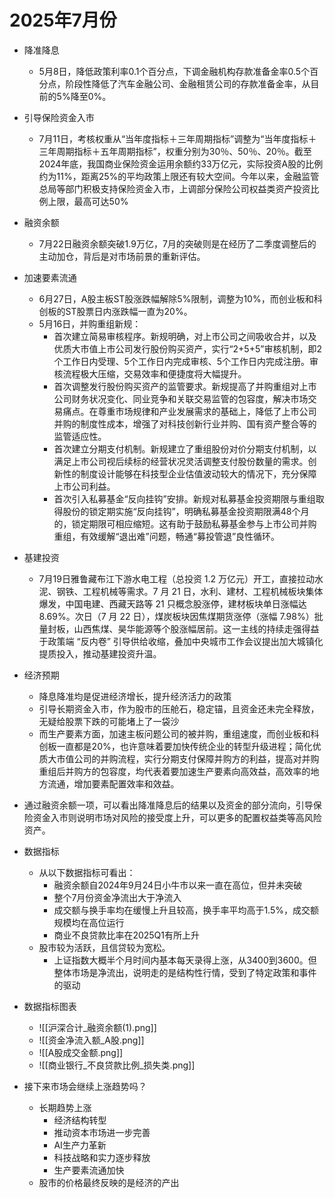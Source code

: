 # 2025年7月份

- 降准降息
	- 5月8日，降低政策利率0.1个百分点，下调金融机构存款准备金率0.5个百分点，阶段性降低了汽车金融公司、金融租赁公司的存款准备金率，从目前的5%降至0%。
- 引导保险资金入市
	- 7月11日，考核权重从“当年度指标＋三年周期指标”调整为“当年度指标＋三年周期指标＋五年周期指标”，权重分别为30％、50％、20％。截至2024年底，我国商业保险资金运用余额约33万亿元，实际投资A股的比例约为11%，距离25%的平均政策上限还有较大空间。今年以来，金融监管总局等部门积极支持保险资金入市，上调部分保险公司权益类资产投资比例上限，最高可达50%
- 融资余额
	- 7月22日融资余额突破1.9万亿，7月的突破则是在经历了二季度调整后的主动加仓，背后是对市场前景的重新评估。
- 加速要素流通
	- 6月27日，A股主板ST股涨跌幅解除5%限制，调整为10%，而创业板和科创板的ST股票日内涨跌幅一直为20%。
	- 5月16日，并购重组新规：
		- 首次建立简易审核程序。新规明确，对上市公司之间吸收合并，以及优质大市值上市公司发行股份购买资产，实行“2+5+5”审核机制，即2个工作日内受理、5个工作日内完成审核、5个工作日内完成注册。审核流程极大压缩，交易效率和便捷度将大幅提升。
		- 首次调整发行股份购买资产的监管要求。新规提高了并购重组对上市公司财务状况变化、同业竞争和关联交易监管的包容度，解决市场交易痛点。在尊重市场规律和产业发展需求的基础上，降低了上市公司并购的制度性成本，增强了对科技创新行业并购、国有资产整合等的监管适应性。
		- 首次建立分期支付机制。新规建立了重组股份对价分期支付机制，以满足上市公司视后续标的经营状况灵活调整支付股份数量的需求。创新性的制度设计能够在科技型企业估值波动较大的情况下，充分保障上市公司利益。
		- 首次引入私募基金“反向挂钩”安排。新规对私募基金投资期限与重组取得股份的锁定期实施“反向挂钩”，明确私募基金投资期限满48个月的，锁定期限可相应缩短。这有助于鼓励私募基金参与上市公司并购重组，有效缓解“退出难”问题，畅通“募投管退”良性循环。
- 基建投资
	- 7月19日雅鲁藏布江下游水电工程（总投资 1.2 万亿元）开工，直接拉动水泥、钢铁、工程机械等需求。7 月 21 日，水利、建材、工程机械板块集体爆发，中国电建、西藏天路等 21 只概念股涨停，建材板块单日涨幅达 8.69%。次日（7 月 22 日），煤炭板块因焦煤期货涨停（涨幅 7.98%）批量封板，山西焦煤、昊华能源等个股涨幅居前。这一主线的持续走强得益于政策端 “反内卷” 引导供给收缩，叠加中央城市工作会议提出加大城镇化提质投入，推动基建投资升温。

- 经济预期
	- 降息降准均是促进经济增长，提升经济活力的政策
	- 引导长期资金入市，作为股市的压舱石，稳定锚，且资金还未完全释放，无疑给股票下跌的可能堵上了一袋沙
	- 而生产要素方面，加速主板问题公司的被并购，重组速度，而创业板和科创板一直都是20%，也许意味着要加快传统企业的转型升级进程；简化优质大市值公司的并购流程，实行分期支付保障并购方的利益，提高对并购重组后并购方的包容度，均代表着要加速生产要素向高效益，高效率的地方流通，增加要素配置效率和效益。
	
- 通过融资余额一项，可以看出降准降息后的结果以及资金的部分流向，引导保险资金入市则说明市场对风险的接受度上升，可以更多的配置权益类等高风险资产。

- 数据指标
	- 从以下数据指标可看出：
		- 融资余额自2024年9月24日小牛市以来一直在高位，但并未突破
		- 整个7月份资金净流出大于净流入
		- 成交额与换手率均在缓慢上升且较高，换手率平均高于1.5%，成交额规模均在高位运行
		- 商业不良贷款比率在2025Q1有所上升
	- 股市较为活跃，且信贷较为宽松。
		- 上证指数大概半个月时间内基本每天录得上涨，从3400到3600。但整体市场是净流出，说明走的是结构性行情，受到了特定政策和事件的驱动
- 数据指标图表
	- ![[沪深合计_融资余额(1).png]]
	- ![[资金净流入额_A股.png]]
	- ![[A股成交金额.png]]
	- ![[商业银行_不良贷款比例_损失类.png]]

- 接下来市场会继续上涨趋势吗？
	- 长期趋势上涨
		- 经济结构转型
		- 推动资本市场进一步完善
		- AI生产力革新
		- 科技战略和实力逐步释放
		- 生产要素流通加快
	- 股市的价格最终反映的是经济的产出